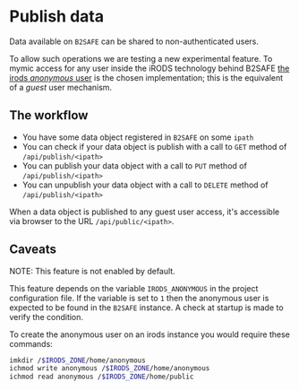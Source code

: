 
# Publish data

Data available on `B2SAFE` can be shared to non-authenticated users.

To allow such operations we are testing a new experimental feature. To mymic access for any user inside the iRODS technology behind B2SAFE [the irods *anonymous* user](https://docs.irods.org/4.2.0/system_overview/users_and_permissions/#tickets-guest-access) is the chosen implementation; this is the equivalent of a *guest* user mechanism.

## The workflow

- You have some data object registered in `B2SAFE` on some `ipath`
- You can check if your data object is publish with a call to `GET` method of `/api/publish/<ipath>` 
- You can publish your data object with a call to `PUT` method of `/api/publish/<ipath>` 
- You can unpublish your data object with a call to `DELETE` method of `/api/publish/<ipath>` 

When a data object is published to any guest user access, it's accessible via browser to the URL `/api/public/<ipath>`.

## Caveats

NOTE: This feature is not enabled by default.

This feature depends on the variable `IRODS_ANONYMOUS` in the project configuration file. If the variable is set to `1` then the anonymous user is expected to be found in the `B2SAFE` instance. A check at startup is made to verify the condition.

To create the anonymous user on an irods instance you would require these commands:

```bash
imkdir /$IRODS_ZONE/home/anonymous
ichmod write anonymous /$IRODS_ZONE/home/anonymous
ichmod read anonymous /$IRODS_ZONE/home/public
```




